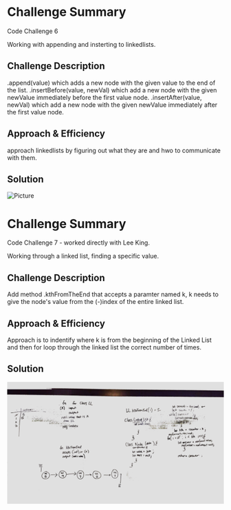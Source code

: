 # Challenge Summary
Code Challenge 6

Working with appending and insterting to linkedlists.

## Challenge Description
.append(value) which adds a new node with the given value to the end of the list.
.insertBefore(value, newVal) which add a new node with the given newValue immediately before the first value node.
.insertAfter(value, newVal) which add a new node with the given newValue immediately after the first value node.

## Approach & Efficiency
approach linkedlists by figuring out what they are and hwo to communicate with them.

## Solution
![Picture](./assets/ll_insertions.jpg "Whiteboard Picture")



# Challenge Summary
Code Challenge 7 - worked directly with Lee King.

Working through a linked list, finding a specific value.

## Challenge Description
Add method .kthFromTheEnd that accepts a paramter named k, k needs to give the node's value from the (-)index of the entire linked list.

## Approach & Efficiency
Approach is to indentify where k is from the beginning of the Linked List and then for loop through the linked list the correct number of times.

## Solution
![Picture](../assets/ll_kth_from_end.jpg "Whiteboard Picture")
